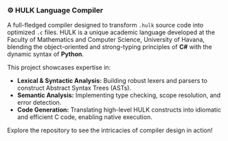 ### ⚙️ HULK Language Compiler

A full-fledged compiler designed to transform `.hulk` source code into optimized `.c` files. HULK is a unique academic language developed at the Faculty of Mathematics and Computer Science, University of Havana, blending the object-oriented and strong-typing principles of **C#** with the dynamic syntax of **Python**.

This project showcases expertise in:
*   **Lexical & Syntactic Analysis:** Building robust lexers and parsers to construct Abstract Syntax Trees (ASTs).
*   **Semantic Analysis:** Implementing type checking, scope resolution, and error detection.
*   **Code Generation:** Translating high-level HULK constructs into idiomatic and efficient C code, enabling native execution.

Explore the repository to see the intricacies of compiler design in action!
